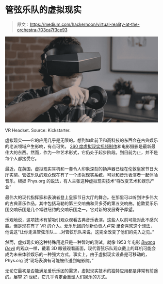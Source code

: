 # 管弦乐队的虚拟现实

> 原文：<https://medium.com/hackernoon/virtual-reality-at-the-orchestra-703ca7f3ce93>

![](img/932f7d3a7b116ab4d050e9406fe9f5bf.png)

VR Headset. Source: Kickstarter.

虚拟现实——它的应用几乎是无限的。想到如此前卫和高科技的东西会在古典娱乐的老派领域产生影响，有点可笑。 [360 度虚拟现实视频制作](/iotforall/how-to-film-vr-videos-53d82994ee11)和电影摄影是最新最伟大的东西。然而，作为一种艺术形式，它仍处于起步阶段。到目前为止，并不是每个人都接受它。

最近，在英国，虚拟现实耳机和一套令人印象深刻的扬声器已经在伦敦皇家节日大厅实施。管弦乐队的观众现在有了一个虚拟现实系统，可以和音乐表演者一起体验音乐。根据 Phys.org 的说法，有人主张这种虚拟现实技术“将改变艺术和娱乐产业”

最伟大的现代指挥家和表演者登上皇家节日大厅的舞台。在那里可以听到许多伟大的古典音乐作品，其中包括马勒的第三交响曲和贝多芬的第五交响曲。伦敦爱乐乐团交响乐团是几个常驻纽约的交响乐团之一，它对新的发展寄予厚望。

乐观地说，这项技术有望吸引观众观看古典音乐表演，这些人以前可能对此不感兴趣。但是现在有了 VR 的介入。爱乐乐团的创新负责人卢克·里奇喜欢这个想法，他说这“让你走进管弦乐队……对管弦乐队来说，这完全改变了他们的先入之见。”

然而，虚拟现实的这种特殊用途只是一种暂时的测试。就像 1953 年电影 [*Bwana Devil*](http://www.nydailynews.com/entertainment/movies/bwana-devil-3-d-feature-film-premieres-1953-article-1.2533594) 的观众一样，戴着 3D 眼镜观看画面，现代管弦乐队观众戴上的耳机可能会成为未来体验娱乐的一种强大方式。事实上，由于虚拟现实设备是可移动的，Phys.org 说“现场表演有可能被传送到电影院。”

无论它最初是否能满足爱乐乐团的需求，虚拟现实技术的独特应用都是非常有前途的。展望 21 世纪，它几乎肯定会重塑人们娱乐的方式。
